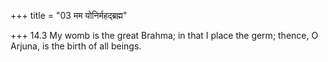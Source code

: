 +++
title = "03 मम योनिर्महद्ब्रह्म"

+++
14.3 My womb is the great Brahma; in that I place the germ; thence, O
Arjuna, is the birth of all beings.

